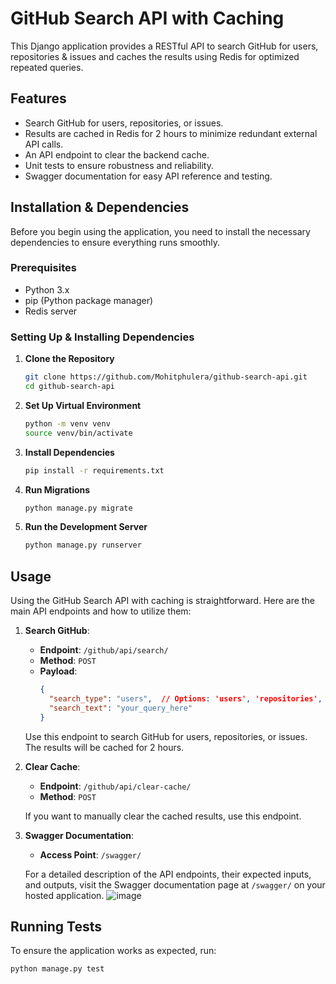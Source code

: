 # GitHub Search API with Caching

This Django application provides a RESTful API to search GitHub for users, repositories & issues and caches the results using Redis for optimized repeated queries.

## Features

- Search GitHub for users, repositories, or issues.
- Results are cached in Redis for 2 hours to minimize redundant external API calls.
- An API endpoint to clear the backend cache.
- Unit tests to ensure robustness and reliability.
- Swagger documentation for easy API reference and testing.

## Installation & Dependencies

Before you begin using the application, you need to install the necessary dependencies to ensure everything runs smoothly.

### Prerequisites

- Python 3.x
- pip (Python package manager)
- Redis server

### Setting Up & Installing Dependencies

1. **Clone the Repository**

   ```bash
   git clone https://github.com/Mohitphulera/github-search-api.git
   cd github-search-api

2. **Set Up Virtual Environment**

   ```bash
   python -m venv venv
   source venv/bin/activate

3. **Install Dependencies**

   ```bash
   pip install -r requirements.txt

4. **Run Migrations**

   ```bash
   python manage.py migrate

5. **Run the Development Server**

   ```bash
   python manage.py runserver


## Usage

Using the GitHub Search API with caching is straightforward. Here are the main API endpoints and how to utilize them:

1. **Search GitHub**:
   - **Endpoint**: `/github/api/search/`
   - **Method**: `POST`
   - **Payload**:
     ```json
     {
       "search_type": "users",  // Options: 'users', 'repositories', or 'issues'
       "search_text": "your_query_here"
     }
     ```
   Use this endpoint to search GitHub for users, repositories, or issues. The results will be cached for 2 hours.

2. **Clear Cache**:
   - **Endpoint**: `/github/api/clear-cache/`
   - **Method**: `POST`
   
   If you want to manually clear the cached results, use this endpoint.

3. **Swagger Documentation**:
   - **Access Point**: `/swagger/`

   For a detailed description of the API endpoints, their expected inputs, and outputs, visit the Swagger documentation page at `/swagger/` on your hosted application.
![image](https://github.com/Mohitphulera/github-search-api/assets/30733552/25c037bc-b320-48a8-aeb0-eef50888feec)


## Running Tests

To ensure the application works as expected, run:

```bash
python manage.py test

